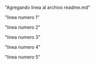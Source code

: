 "Agregando linea al archivo readme.md"

"linea numero 1"

"linea numero 2"

"linea numero 3"

"linea numero 4"

"linea numero 5"